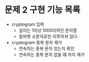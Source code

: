 # 문제 2 구현 기능 목록

- cryptogram 입력
  - 길이는 1이상 1000이하인 문자열
  - 알파벳 소문자로만 이루어져 있다.
- cryptogram 중복 문자 제거
  - 연속하는 중복 문자 있는지 확인
  - 연속하는 중복 문자 없을 떄 까지 제거
